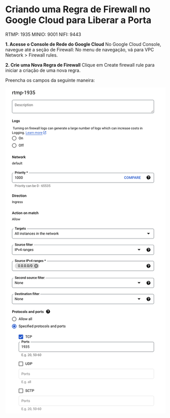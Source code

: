 
# Criando uma Regra de Firewall no Google Cloud para Liberar a Porta

RTMP: 1935
MINIO: 9001
NIFI: 9443

**1. Acesse o Console de Rede do Google Cloud**
No Google Cloud Console, navegue até a seção de Firewall:
No menu de navegação, vá para VPC Network > Firewall rules.

**2. Crie uma Nova Regra de Firewall**
Clique em Create firewall rule para iniciar a criação de uma nova regra.

Preencha os campos da seguinte maneira:

![/docs/Firewall.png](Firewall.png)
